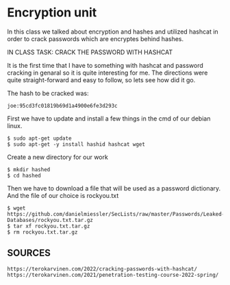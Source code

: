 # Encryption unit

In this class we talked about encryption and hashes and utilized hashcat in order to crack passwords which are encryptes behind hashes. 

IN CLASS TASK: CRACK THE PASSWORD WITH HASHCAT

It is the first time that I have to something with hashcat and password cracking in genaral so it is quite interesting for me. The directions were quite straight-forward and easy to follow, so lets see how did it go. 

The hash to be cracked was: 

    joe:95cd3fc01819b69d1a4900e6fe3d293c
    
First we have to update and install a few things in the cmd of our debian linux. 

    $ sudo apt-get update
    $ sudo apt-get -y install hashid hashcat wget

Create a new directory for our work

    $ mkdir hashed
    $ cd hashed
    
Then we have to download a file that will be used as a password dictionary. And the file of our choice is rockyou.txt

    $ wget https://github.com/danielmiessler/SecLists/raw/master/Passwords/Leaked-Databases/rockyou.txt.tar.gz
    $ tar xf rockyou.txt.tar.gz
    $ rm rockyou.txt.tar.gz




SOURCES
------------------------------------------------------------------------------------

    https://terokarvinen.com/2022/cracking-passwords-with-hashcat/
    https://terokarvinen.com/2021/penetration-testing-course-2022-spring/
